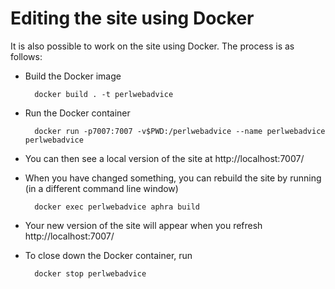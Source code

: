 # Editing the site using Docker

It is also possible to work on the site using Docker. The process is as
follows:

* Build the Docker image  

        docker build . -t perlwebadvice

* Run the Docker container  

        docker run -p7007:7007 -v$PWD:/perlwebadvice --name perlwebadvice perlwebadvice

* You can then see a local version of the site at http://localhost:7007/

* When you have changed something, you can rebuild the site by running (in a different command line window) 

        docker exec perlwebadvice aphra build

* Your new version of the site will appear when you refresh http://localhost:7007/

* To close down the Docker container, run  

        docker stop perlwebadvice

